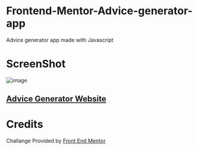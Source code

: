 # Frontend-Mentor-Advice-generator-app
Advice generator app made with Javascript

# ScreenShot
![image](https://user-images.githubusercontent.com/98420695/175838392-9b67a3ab-15e0-41f1-881b-21baa074c4c6.png)
 
[<h2>Advice Generator Website </h2> ](https://ouss122.github.io/Frontend-Mentor-Advice-generator-app/)

# Credits
Challange Provided by [Front End Mentor](https://www.frontendmentor.io)
